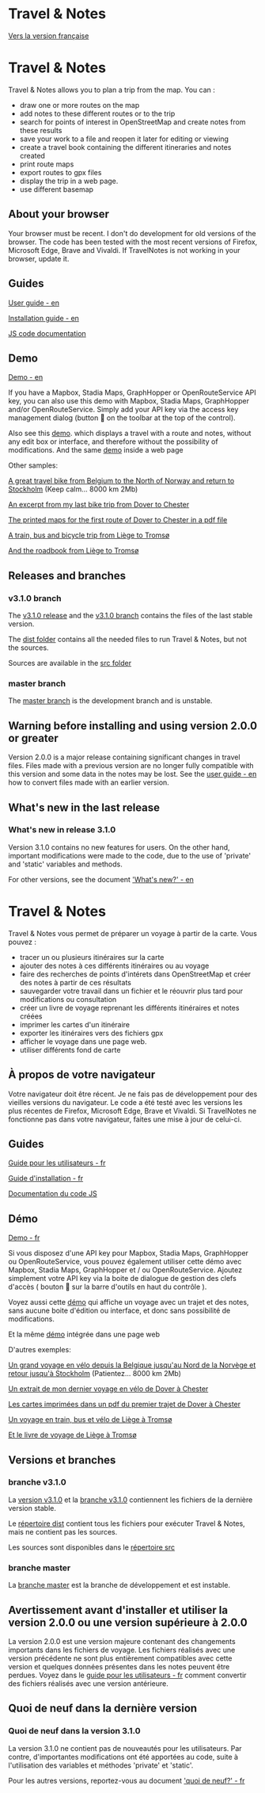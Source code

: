 # Travel & Notes 

<a href="#fr" >Vers la version française</a>

<a id="en" />

# Travel & Notes 

Travel & Notes allows you to plan a trip from the map. You can :
- draw one or more routes on the map
- add notes to these different routes or to the trip
- search for points of interest in OpenStreetMap and create notes from these results
- save your work to a file and reopen it later for editing or viewing
- create a travel book containing the different itineraries and notes created
- print route maps
- export routes to gpx files
- display the trip in a web page.
- use different basemap

## About your browser

Your browser must be recent. I don't do development for old versions of the browser. The code has been tested
with the most recent versions of Firefox, Microsoft Edge, Brave and Vivaldi. If TravelNotes is not working in your
browser, update it.

## Guides

[User guide - en ](https://github.com/wwwouaiebe/TravelNotes/blob/v3.1.0/TravelNotesGuides/en/UserGuideEN.md)

[Installation guide - en ](https://github.com/wwwouaiebe/TravelNotes/blob/v3.1.0/TravelNotesGuides/en/InstallationGuideEN.md)

[JS code documentation](https://wwwouaiebe.github.io/TravelNotes/techDoc/ )

## Demo

[Demo - en ](https://wwwouaiebe.github.io/TravelNotes/demo/?lng=en)

If you have a Mapbox, Stadia Maps, GraphHopper or OpenRouteService API key, you can also use this demo with Mapbox, Stadia Maps, GraphHopper and/or OpenRouteService. 
Simply add your API key via the access key management dialog (button 🔑 on the toolbar at the top of the control).

Also see this [demo](https://wwwouaiebe.github.io/TravelNotes/demo/viewer/?fil=aHR0cHM6Ly93d3dvdWFpZWJlLmdpdGh1Yi5pby9UcmF2ZWxOb3Rlcy9zYW1wbGVzL0xpZWdlL1N0YXRpb25Ub1lvdXRoSG9zdGVsLnRydg==).
which displays a travel with a route and notes, without any edit box or interface, and therefore without the possibility of modifications.
And the same [demo](https://wwwouaiebe.github.io/TravelNotes/samples/Liege/index.html) inside a web page

Other samples:

[A great travel bike from Belgium to the North of Norway and return to Stockholm](https://wwwouaiebe.github.io/TravelNotes/demo/viewer/?fil=aHR0cHM6Ly93d3dvdWFpZWJlLmdpdGh1Yi5pby9UcmF2ZWxOb3Rlcy9zYW1wbGVzL25vcmQvMjAxNS0yMDE4LU5vcmQudHJ2) (Keep calm... 8000 km 2Mb)

[An excerpt from my last bike trip from Dover to Chester](https://wwwouaiebe.github.io/TravelNotes/demo/viewer/?fil=aHR0cHM6Ly93d3dvdWFpZWJlLmdpdGh1Yi5pby9UcmF2ZWxOb3Rlcy9zYW1wbGVzL1VLMjAxOS9VSzIwMTkudHJ2) 

[The printed maps for the first route of Dover to Chester in a pdf file](https://wwwouaiebe.github.io/TravelNotes/samples/UK2019/UK2019.pdf)

[A train, bus and bicycle trip from Liège to Tromsø](https://wwwouaiebe.github.io/TravelNotes/demo/viewer/?fil=aHR0cHM6Ly93d3dvdWFpZWJlLmdpdGh1Yi5pby9UcmF2ZWxOb3Rlcy9zYW1wbGVzL0xpZWdlLVRyb21zby9zdW9taTIwMTgwNjA4LnRydg==)

[And the roadbook from Liège to Tromsø](https://wwwouaiebe.github.io/TravelNotes/samples/Liege-Tromso/suomi20180608-Roadbook.pdf)
  
## Releases and branches

### v3.1.0 branch

The [v3.1.0 release](https://github.com/wwwouaiebe/TravelNotes/releases/tag/v3.1.0) and the [v3.1.0 branch](https://github.com/wwwouaiebe/TravelNotes/tree/v3.1.0)
contains the files of the last stable version.

The [dist folder](https://github.com/wwwouaiebe/TravelNotes/tree/v3.1.0/dist) contains all the needed files to run Travel & Notes, but not the sources.

Sources are available in the [src folder](https://github.com/wwwouaiebe/TravelNotes/tree/v3.1.0/src)

### master branch

The [master branch](https://github.com/wwwouaiebe/TravelNotes/tree/master) is the development branch and is unstable. 

## Warning before installing and using version 2.0.0 or greater

Version 2.0.0 is a major release containing significant changes in travel files. Files made with a previous version are no 
longer fully compatible with this version and some data in the notes may be lost. See the 
[user guide - en](https://github.com/wwwouaiebe/TravelNotes/TravelNotesGuides/en/UserGuideEN.md#OpenFileWithV200)
how to convert files made with an earlier version.

## What's new in the last release

### What's new in release 3.1.0

Version 3.1.0 contains no new features for users. On the other hand, important modifications were made to the code,
due to the use of 'private' and 'static' variables and methods.

For other versions, see the document ['What's new?' - en ](https://github.com/wwwouaiebe/TravelNotes/TravelNotesGuides/en/WhatsNew.md)

<a id="fr" />

# Travel & Notes 

Travel & Notes vous permet de préparer un voyage à partir de la carte. Vous pouvez :
- tracer un ou plusieurs itinéraires sur la carte
- ajouter des notes à ces différents itinéraires ou au voyage
- faire des recherches de points d'intérets dans OpenStreetMap et créer des notes à partir de ces résultats
- sauvegarder votre travail dans un fichier et le réouvrir plus tard pour modifications ou consultation
- créer un livre de voyage reprenant les différents itinéraires et notes créées
- imprimer les cartes d'un itinéraire
- exporter les itinéraires vers des fichiers gpx
- afficher le voyage dans une page web.
- utiliser différents fond de carte

## À propos de votre navigateur

Votre navigateur doit être récent. Je ne fais pas de développement pour des vieilles versions du navigateur. Le code a été testé
avec les versions les plus récentes de Firefox, Microsoft Edge, Brave et Vivaldi. Si TravelNotes ne fonctionne pas dans votre
navigateur, faites une mise à jour de celui-ci.

## Guides

[Guide pour les utilisateurs - fr ](https://github.com/wwwouaiebe/TravelNotes/blob/v3.1.0/TravelNotesGuides/fr/GuideUtilisateurFR.md)

[Guide d'installation - fr ](https://github.com/wwwouaiebe/TravelNotes/blob/v3.1.0/TravelNotesGuides/fr/GuideInstallationFR.md)

[Documentation du code JS](https://wwwouaiebe.github.io/TravelNotes/techDoc/)

## Démo

[Demo - fr ](https://wwwouaiebe.github.io/TravelNotes/demo/?)

Si vous disposez d'une API key pour Mapbox, Stadia Maps, GraphHopper ou OpenRouteService, vous pouvez également utiliser cette démo avec Mapbox, Stadia Maps, GraphHopper et / ou OpenRouteService.
Ajoutez simplement votre API key via la boite de dialogue de gestion des clefs d'accès ( bouton 🔑 sur la barre d'outils en haut du contrôle ).

Voyez aussi cette [démo](https://wwwouaiebe.github.io/TravelNotes/demo/viewer/?fil=aHR0cHM6Ly93d3dvdWFpZWJlLmdpdGh1Yi5pby9UcmF2ZWxOb3Rlcy9zYW1wbGVzL0xpZWdlL1N0YXRpb25Ub1lvdXRoSG9zdGVsLnRydg==)
qui affiche un voyage avec un trajet et des notes, sans aucune boite d'édition ou interface, et donc sans possibilité de modifications.

Et la même [démo](https://wwwouaiebe.github.io/TravelNotes/samples/Liege/index.html) intégrée dans une page web

D'autres exemples:

[Un grand voyage en vélo depuis la Belgique jusqu'au Nord de la Norvège et retour jusqu'à Stockholm](https://wwwouaiebe.github.io/TravelNotes/demo/viewer/?fil=aHR0cHM6Ly93d3dvdWFpZWJlLmdpdGh1Yi5pby9UcmF2ZWxOb3Rlcy9zYW1wbGVzL25vcmQvMjAxNS0yMDE4LU5vcmQudHJ2) (Patientez... 8000 km 2Mb)

[Un extrait de mon dernier voyage en vélo de Dover à Chester](https://wwwouaiebe.github.io/TravelNotes/demo/viewer/?fil=aHR0cHM6Ly93d3dvdWFpZWJlLmdpdGh1Yi5pby9UcmF2ZWxOb3Rlcy9zYW1wbGVzL1VLMjAxOS9VSzIwMTkudHJ2) 

[Les cartes imprimées dans un pdf du premier trajet de Dover à Chester](https://wwwouaiebe.github.io/TravelNotes/samples/UK2019/UK2019.pdf)

[Un voyage en train, bus et vélo de Liège à Tromsø](https://wwwouaiebe.github.io/TravelNotes/demo/viewer/?fil=aHR0cHM6Ly93d3dvdWFpZWJlLmdpdGh1Yi5pby9UcmF2ZWxOb3Rlcy9zYW1wbGVzL0xpZWdlLVRyb21zby9zdW9taTIwMTgwNjA4LnRydg==)

[Et le livre de voyage de Liège à Tromsø](https://wwwouaiebe.github.io/samples/Liege-Tromso/suomi20180608-Roadbook.pdf)

## Versions et branches

### branche v3.1.0

La [version v3.1.0](https://github.com/wwwouaiebe/TravelNotes/releases/tag/v3.1.0) et la [branche v3.1.0](https://github.com/wwwouaiebe/TravelNotes/tree/v3.1.0)
contiennent les fichiers de la dernière version stable.

Le [répertoire dist](https://github.com/wwwouaiebe/TravelNotes/tree/v3.1.0/dist) contient tous les fichiers pour exécuter Travel & Notes, mais ne contient pas les sources.

Les sources sont disponibles dans le [répertoire src](https://github.com/wwwouaiebe/TravelNotes/tree/v3.1.0/src)

### branche master

La [branche master](https://github.com/wwwouaiebe/TravelNotes/tree/master) est la branche de développement et est instable.

## Avertissement avant d'installer et utiliser la version 2.0.0 ou une version supérieure à 2.0.0

La version 2.0.0 est une version majeure contenant des changements importants dans les fichiers de voyage. Les fichiers réalisés avec une version précédente ne sont plus entièrement compatibles avec cette version 
et quelques données présentes dans les notes peuvent être perdues. Voyez dans le [guide pour les utilisateurs - fr](https://github.com/wwwouaiebe/TravelNotes/TravelNotesGuides/fr/GuideUtilisateurFR.md#OpenFileWithV200) 
comment convertir des fichiers réalisés avec une version antérieure.

## Quoi de neuf dans la dernière version

### Quoi de neuf dans la version 3.1.0

La version 3.1.0 ne contient pas de nouveautés pour les utilisateurs. Par contre, d'importantes modifications ont été apportées au code, 
suite à l'utilisation des variables et méthodes 'private' et 'static'.

Pour les autres versions, reportez-vous au document ['quoi de neuf?' - fr ](https://github.com/wwwouaiebe/TravelNotes/TravelNotesGuides/fr/QuoiDeNeuf.md)
